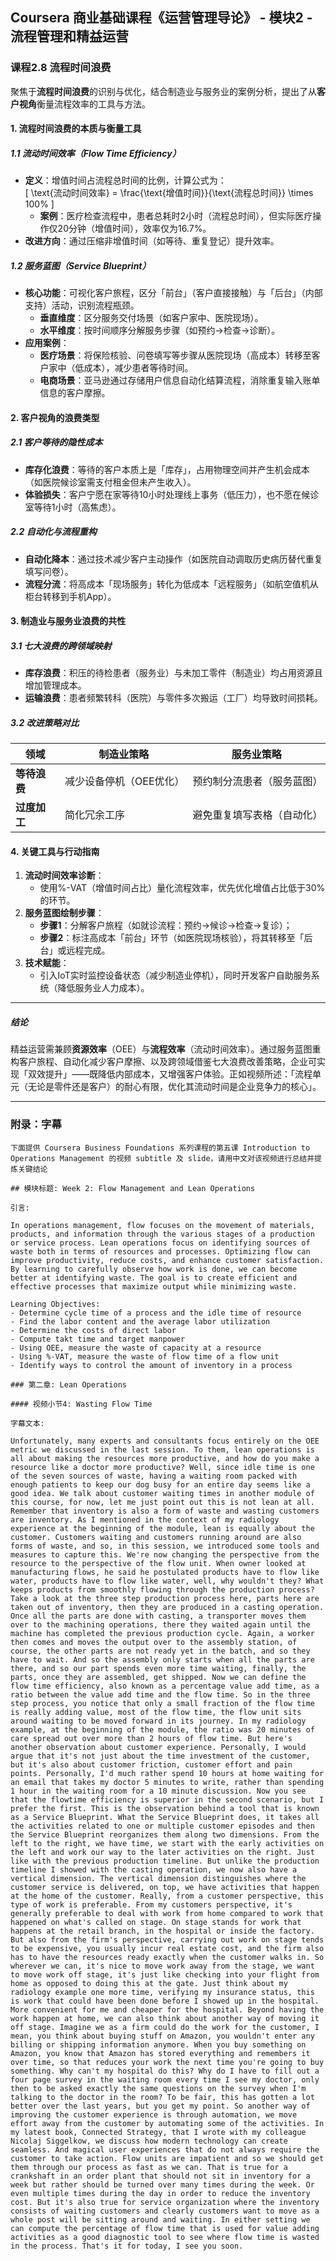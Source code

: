 ## Coursera 商业基础课程《运营管理导论》 - 模块2 - 流程管理和精益运营

### 课程2.8 流程时间浪费

聚焦于**流程时间浪费**的识别与优化，结合制造业与服务业的案例分析，提出了从**客户视角**衡量流程效率的工具与方法。

#### 1. 流程时间浪费的本质与衡量工具

##### 1.1 流动时间效率（Flow Time Efficiency）

- **定义**：增值时间占流程总时间的比例，计算公式为：  
  \[
  \text{流动时间效率} = \frac{\text{增值时间}}{\text{流程总时间}} \times 100\%
  \]  
  - **案例**：医疗检查流程中，患者总耗时2小时（流程总时间），但实际医疗操作仅20分钟（增值时间），效率仅为16.7%。  
- **改进方向**：通过压缩非增值时间（如等待、重复登记）提升效率。  

##### 1.2 服务蓝图（Service Blueprint）

- **核心功能**：可视化客户旅程，区分「前台」（客户直接接触）与「后台」（内部支持）活动，识别流程瓶颈。  
  - **垂直维度**：区分服务交付场景（如客户家中、医院现场）。  
  - **水平维度**：按时间顺序分解服务步骤（如预约→检查→诊断）。  
- **应用案例**：  
  - **医疗场景**：将保险核验、问卷填写等步骤从医院现场（高成本）转移至客户家中（低成本），减少患者等待时间。  
  - **电商场景**：亚马逊通过存储用户信息自动化结算流程，消除重复输入账单信息的客户摩擦。  

#### 2. 客户视角的浪费类型

##### 2.1 客户等待的隐性成本

- **库存化浪费**：等待的客户本质上是「库存」，占用物理空间并产生机会成本（如医院候诊室需支付租金但未产生收入）。  
- **体验损失**：客户宁愿在家等待10小时处理线上事务（低压力），也不愿在候诊室等待1小时（高焦虑）。  

##### 2.2 自动化与流程重构

- **自动化降本**：通过技术减少客户主动操作（如医院自动调取历史病历替代重复填写问卷）。  
- **流程分流**：将高成本「现场服务」转化为低成本「远程服务」（如航空值机从柜台转移到手机App）。  

#### 3. 制造业与服务业浪费的共性

##### 3.1 七大浪费的跨领域映射

- **库存浪费**：积压的待检患者（服务业）与未加工零件（制造业）均占用资源且增加管理成本。  
- **运输浪费**：患者频繁转科（医院）与零件多次搬运（工厂）均导致时间损耗。  

##### 3.2 改进策略对比

| **领域**       | **制造业策略**              | **服务业策略**                |  
|----------------|---------------------------|-----------------------------|  
| **等待浪费**   | 减少设备停机（OEE优化）  | 预约制分流患者（服务蓝图）  |  
| **过度加工**   | 简化冗余工序           | 避免重复填写表格（自动化）  |  

#### 4. 关键工具与行动指南

1. **流动时间效率诊断**：  
   - 使用%-VAT（增值时间占比）量化流程效率，优先优化增值占比低于30%的环节。  
2. **服务蓝图绘制步骤**：  
   - **步骤1**：分解客户旅程（如就诊流程：预约→候诊→检查→复诊）；  
   - **步骤2**：标注高成本「前台」环节（如医院现场核验），将其转移至「后台」或远程完成。  
3. **技术赋能**：  
   - 引入IoT实时监控设备状态（减少制造业停机），同时开发客户自助服务系统（降低服务业人力成本）。  

---

##### 结论  

精益运营需兼顾**资源效率**（OEE）与**流程效率**（流动时间效率）。通过服务蓝图重构客户旅程、自动化减少客户摩擦、以及跨领域借鉴七大浪费改善策略，企业可实现「双效提升」——既降低内部成本，又增强客户体验。正如视频所述：「流程单元（无论是零件还是客户）的耐心有限，优化其流动时间是企业竞争力的核心」。

---

### 附录：字幕

```
下面提供 Coursera Business Foundations 系列课程的第五课 Introduction to Operations Management 的视频 subtitle 及 slide，请用中文对该视频进行总结并提炼关键结论

## 模块标题: Week 2: Flow Management and Lean Operations

引言: 

In operations management, flow focuses on the movement of materials, products, and information through the various stages of a production or service process. Lean operations focus on identifying sources of waste both in terms of resources and processes. Optimizing flow can improve productivity, reduce costs, and enhance customer satisfaction. By learning to carefully observe how work is done, we can become better at identifying waste. The goal is to create efficient and effective processes that maximize output while minimizing waste.

Learning Objectives:
- Determine cycle time of a process and the idle time of resource
- Find the labor content and the average labor utilization
- Determine the costs of direct labor
- Compute takt time and target manpower
- Using OEE, measure the waste of capacity at a resource
- Using %-VAT, measure the waste of flow time of a flow unit
- Identify ways to control the amount of inventory in a process

### 第二章: Lean Operations

#### 视频小节4: Wasting Flow Time

字幕文本: 

Unfortunately, many experts and consultants focus entirely on the OEE metric we discussed in the last session. To them, lean operations is all about making the resources more productive, and how do you make a resource like a doctor more productive? Well, since idle time is one of the seven sources of waste, having a waiting room packed with enough patients to keep our dog busy for an entire day seems like a good idea. We talk about customer waiting times in another module of this course, for now, let me just point out this is not lean at all. Remember that inventory is also a form of waste and wasting customers are inventory. As I mentioned in the context of my radiology experience at the beginning of the module, lean is equally about the customer. Customers waiting and customers running around are also forms of waste, and so, in this session, we introduced some tools and measures to capture this. We're now changing the perspective from the resource to the perspective of the flow unit. When owner looked at manufacturing flows, he said he postulated products have to flow like water, products have to flow like water, well, why wouldn't they? What keeps products from smoothly flowing through the production process? Take a look at the three step production process here, parts here are taken out of inventory, then they are produced in a casting operation. Once all the parts are done with casting, a transporter moves them over to the machining operations, there they waited again until the machine has completed the previous production cycle. Again, a worker then comes and moves the output over to the assembly station, of course, the other parts are not ready yet in the batch, and so they have to wait. And so the assembly only starts when all the parts are there, and so our part spends even more time waiting, finally, the parts, once they are assembled, get shipped. Now we can define the flow time efficiency, also known as a percentage value add time, as a ratio between the value add time and the flow time. So in the three step process, you notice that only a small fraction of the flow time is really adding value, most of the flow time, the flow unit sits around waiting to be moved forward in its journey. In my radiology example, at the beginning of the module, the ratio was 20 minutes of care spread out over more than 2 hours of flow time. But here's another observation about customer experience. Personally, I would argue that it's not just about the time investment of the customer, but it's also about customer friction, customer effort and pain points. Personally, I'd much rather spend 10 hours at home waiting for an email that takes my doctor 5 minutes to write, rather than spending 1 hour in the waiting room for a 10 minute discussion. Now you see that the flowtime efficiency is superior in the second scenario, but I prefer the first. This is the observation behind a tool that is known as a Service Blueprint. What the Service Blueprint does, it takes all the activities related to one or multiple customer episodes and then the Service Blueprint reorganizes them along two dimensions. From the left to the right, we have time, we start with the early activities on the left and work our way to the later activities on the right. Just like with the previous production timeline. But unlike the production timeline I showed with the casting operation, we now also have a vertical dimension. The vertical dimension distinguishes where the customer service is delivered, on top, we have activities that happen at the home of the customer. Really, from a customer perspective, this type of work is preferable. From my customers perspective, it's generally preferable to deal with work from home compared to work that happened on what's called on stage. On stage stands for work that happens at the retail branch, in the hospital or inside the factory. But also from the firm's perspective, carrying out work on stage tends to be expensive, you usually incur real estate cost, and the firm also has to have the resources ready exactly when the customer walks in. So wherever we can, it's nice to move work away from the stage, we want to move work off stage, it's just like checking into your flight from home as opposed to doing this at the gate. Just think about my radiology example one more time, verifying my insurance status, this is work that could have been done before I showed up in the hospital. More convenient for me and cheaper for the hospital. Beyond having the work happen at home, we can also think about another way of moving it off stage. Imagine we as a firm could do the work for the customer, I mean, you think about buying stuff on Amazon, you wouldn't enter any billing or shipping information anymore. When you buy something on Amazon, you know that Amazon has stored everything and remembers it over time, so that reduces your work the next time you're going to buy something. Why can't my hospital do this? Why do I have to fill out a four page survey in the waiting room every time I see my doctor, only then to be asked exactly the same questions on the survey when I'm talking to the doctor in the room? To be fair, this has gotten a lot better over the last years, but you get my point. So another way of improving the customer experience is through automation, we move effort away from the customer by automating some of the activities. In my latest book, Connected Strategy, that I wrote with my colleague Nicolaj Siggelkow, we discuss how modern technology can create seamless. And magical user experiences that do not always require the customer to take action. Flow units are impatient and so we should get them through our process as fast as we can. That is true for a crankshaft in an order plant that should not sit in inventory for a week but rather should be turned over many times during the week. Or even multiple times during the day in order to reduce the inventory cost. But it's also true for service organization where the inventory consists of waiting customers and clearly customers want to move as a whole post will be sitting around and waiting. In either setting we can compute the percentage of flow time that is used for value adding activities as a good diagnostic tool to see where flow time is wasted in the process. That's it for today, I see you soon.
```